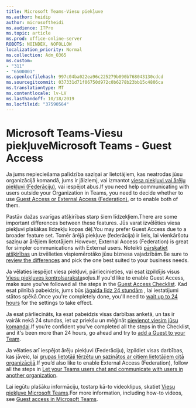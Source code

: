 ```yaml
---
title: Microsoft Teams-Viesu piekļuve
ms.author: heidip
author: microsoftheidi
ms.audience: ITPro
ms.topic: article
ms.prod: office-online-server
ROBOTS: NOINDEX, NOFOLLOW
localization_priority: Normal
ms.collection: Adm_O365
ms.custom:
- "311"
- "6500001"
ms.openlocfilehash: 997c04ba022ea96c225279b090b768043130cdcd
ms.sourcegitcommit: 037331d71f06750d972c0b6278b23bb15c4806ca
ms.translationtype: MT
ms.contentlocale: lv-LV
ms.lasthandoff: 10/18/2019
ms.locfileid: "37590564"
---
```

# <a name="microsoft-teams---guest-access"></a><span data-ttu-id="661fe-102">Microsoft Teams-Viesu piekļuve</span><span class="sxs-lookup"><span data-stu-id="661fe-102">Microsoft Teams - Guest Access</span></span>

<span data-ttu-id="661fe-103">Ja jums nepieciešama palīdzība saziņai ar lietotājiem, kas neatrodas jūsu organizācijā komandā, jums ir jāizlemj, vai izmantot [viesa piekļuvi vai ārēju piekļuvi (Federāciju)](https://docs.microsoft.com/en-us/microsoftteams/manage-external-access#external-access-vs-guest-access), vai iespējot abus.</span><span class="sxs-lookup"><span data-stu-id="661fe-103">If you need help communicating with users outside your Organization in Teams, you need to decide whether to use [Guest Access or External Access (Federation)](https://docs.microsoft.com/en-us/microsoftteams/manage-external-access#external-access-vs-guest-access), or to enable both of them.</span></span>

<span data-ttu-id="661fe-104">Pastāv dažas svarīgas atšķirības starp šiem līdzekļiem.</span><span class="sxs-lookup"><span data-stu-id="661fe-104">There are some important differences between these features.</span></span> <span data-ttu-id="661fe-105">Jūs varat izvēlēties viesa piekļuvi plašākas līdzekļu kopas dēļ.</span><span class="sxs-lookup"><span data-stu-id="661fe-105">You may prefer Guest Access due to a broader feature set.</span></span> <span data-ttu-id="661fe-106">Tomēr ārējā piekļuve (federācija) ir liels, lai vienkāršotu saziņu ar ārējiem lietotājiem.</span><span class="sxs-lookup"><span data-stu-id="661fe-106">However, External Access (Federation) is great for simpler communications with External users.</span></span> <span data-ttu-id="661fe-107">Noteikti [pārskatiet atšķirības](https://docs.microsoft.com/en-us/microsoftteams/manage-external-access#external-access-vs-guest-access) un izvēlieties vispiemērotāko jūsu biznesa vajadzībām.</span><span class="sxs-lookup"><span data-stu-id="661fe-107">Be sure to [review the differences](https://docs.microsoft.com/en-us/microsoftteams/manage-external-access#external-access-vs-guest-access) and pick the one best suited to your business needs.</span></span>

<span data-ttu-id="661fe-108">Ja vēlaties iespējot viesa piekļuvi, pārliecinieties, vai esat izpildījis visus [Viesu piekļuves kontrolsaraksta](https://docs.microsoft.com/en-us/microsoftteams/guest-access-checklist)soļus.</span><span class="sxs-lookup"><span data-stu-id="661fe-108">If you'd like to enable Guest Access, make sure you've followed all the steps in the [Guest Access Checklist](https://docs.microsoft.com/en-us/microsoftteams/guest-access-checklist).</span></span> <span data-ttu-id="661fe-109">Kad esat pilnībā pabeidzis, jums būs [jāgaida līdz 24 stundām](https://docs.microsoft.com/en-us/microsoftteams/manage-guests#guest-access-latencies) , lai iestatījumi stātos spēkā.</span><span class="sxs-lookup"><span data-stu-id="661fe-109">Once you're completely done, you'll need to [wait up to 24 hours](https://docs.microsoft.com/en-us/microsoftteams/manage-guests#guest-access-latencies) for the settings to take effect.</span></span>

<span data-ttu-id="661fe-110">Ja esat pārliecināts, ka esat pabeidzis visas darbības anketā, un tas ir vairāk nekā 24 stundas, iet uz priekšu un mēģināt [pievienot viesim jūsu komandai](https://support.office.com/en-us/article/add-guests-to-a-team-in-teams-fccb4fa6-f864-4508-bdde-256e7384a14f#ID0EAABAAA=Desktop).</span><span class="sxs-lookup"><span data-stu-id="661fe-110">If you’re confident you’ve completed all the steps in the Checklist, and it's been more than 24 hours, go ahead and try to [add a Guest to your Team](https://support.office.com/en-us/article/add-guests-to-a-team-in-teams-fccb4fa6-f864-4508-bdde-256e7384a14f#ID0EAABAAA=Desktop).</span></span>

<span data-ttu-id="661fe-111">Ja vēlaties arī iespējot ārēju piekļuvi (Federāciju), izpildiet visas darbības, kas jāveic, lai [grupas lietotāji tērzētu un sazinātos ar citiem lietotājiem citā organizācijā](https://docs.microsoft.com/en-us/microsoftteams/manage-external-access#let-your-teams-users-chat-and-communicate-with-users-in-another-organization).</span><span class="sxs-lookup"><span data-stu-id="661fe-111">If you’d also like to enable External Access (Federation), follow all the steps in [Let your Teams users chat and communicate with users in another organization](https://docs.microsoft.com/en-us/microsoftteams/manage-external-access#let-your-teams-users-chat-and-communicate-with-users-in-another-organization).</span></span>

<span data-ttu-id="661fe-112">Lai iegūtu plašāku informāciju, tostarp kā-to videoklipus, skatiet [Viesu piekļuve Microsoft Teams](https://docs.microsoft.com/microsoftteams/guest-access).</span><span class="sxs-lookup"><span data-stu-id="661fe-112">For more information, including how-to videos, see [Guest access in Microsoft Teams](https://docs.microsoft.com/microsoftteams/guest-access).</span></span>
